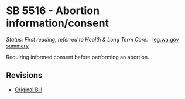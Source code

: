 # SB 5516 - Abortion information/consent
*Status: First reading, referred to Health & Long Term Care.* | [leg.wa.gov summary](https://app.leg.wa.gov/billsummary?BillNumber=5516&Year=2021)

Requiring informed consent before performing an abortion.

## Revisions
* [Original Bill](1/)